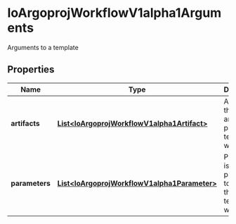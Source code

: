 

# IoArgoprojWorkflowV1alpha1Arguments

Arguments to a template

## Properties

Name | Type | Description | Notes
------------ | ------------- | ------------- | -------------
**artifacts** | [**List&lt;IoArgoprojWorkflowV1alpha1Artifact&gt;**](IoArgoprojWorkflowV1alpha1Artifact.md) | Artifacts is the list of artifacts to pass to the template or workflow |  [optional]
**parameters** | [**List&lt;IoArgoprojWorkflowV1alpha1Parameter&gt;**](IoArgoprojWorkflowV1alpha1Parameter.md) | Parameters is the list of parameters to pass to the template or workflow |  [optional]



